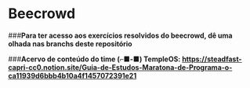# Beecrowd
###**Para ter acesso aos exercícios resolvidos do beecrowd, dê uma olhada nas branchs deste repositório**


###**Acervo de conteúdo do time (⌐■-■) TempleOS:
https://steadfast-capri-cc0.notion.site/Guia-de-Estudos-Maratona-de-Programa-o-ca11939d6bbb4b10a4f1457072391e21**

